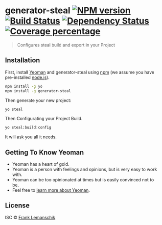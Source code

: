 # generator-steal [![NPM version][npm-image]][npm-url] [![Build Status][travis-image]][travis-url] [![Dependency Status][daviddm-image]][daviddm-url] [![Coverage percentage][coveralls-image]][coveralls-url]
> Configures steal build and export in your Project

## Installation

First, install [Yeoman](http://yeoman.io) and generator-steal using [npm](https://www.npmjs.com/) (we assume you have pre-installed [node.js](https://nodejs.org/)).

```bash
npm install -g yo
npm install -g generator-steal
```

Then generate your new project:

```bash
yo steal
```

Then Configurating your Project Build.
```bash
yo steal:build:config
```
It will ask you all it needs.






## Getting To Know Yeoman

 * Yeoman has a heart of gold.
 * Yeoman is a person with feelings and opinions, but is very easy to work with.
 * Yeoman can be too opinionated at times but is easily convinced not to be.
 * Feel free to [learn more about Yeoman](http://yeoman.io/).

## License

ISC © [Frank Lemanschik](https://dspeed.eu/frank-lemanschik)


[npm-image]: https://badge.fury.io/js/generator-steal.svg
[npm-url]: https://npmjs.org/package/generator-steal
[travis-image]: https://travis-ci.org/direktspeed/generator-steal.svg?branch=master
[travis-url]: https://travis-ci.org/direktspeed/generator-steal
[daviddm-image]: https://david-dm.org/direktspeed/generator-steal.svg?theme=shields.io
[daviddm-url]: https://david-dm.org/direktspeed/generator-steal
[coveralls-image]: https://coveralls.io/repos/direktspeed/generator-steal/badge.svg
[coveralls-url]: https://coveralls.io/r/direktspeed/generator-steal
